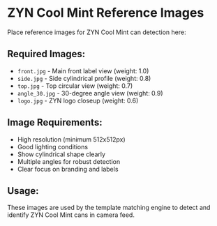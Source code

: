 # ZYN Cool Mint Reference Images

Place reference images for ZYN Cool Mint can detection here:

## Required Images:
- `front.jpg` - Main front label view (weight: 1.0)
- `side.jpg` - Side cylindrical profile (weight: 0.8)
- `top.jpg` - Top circular view (weight: 0.7)
- `angle_30.jpg` - 30-degree angle view (weight: 0.9)
- `logo.jpg` - ZYN logo closeup (weight: 0.6)

## Image Requirements:
- High resolution (minimum 512x512px)
- Good lighting conditions
- Show cylindrical shape clearly
- Multiple angles for robust detection
- Clear focus on branding and labels

## Usage:
These images are used by the template matching engine to detect and identify ZYN Cool Mint cans in camera feed.